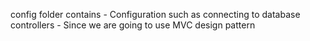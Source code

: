 config folder contains - Configuration such as connecting to database
controllers - Since we are going to use MVC design pattern


